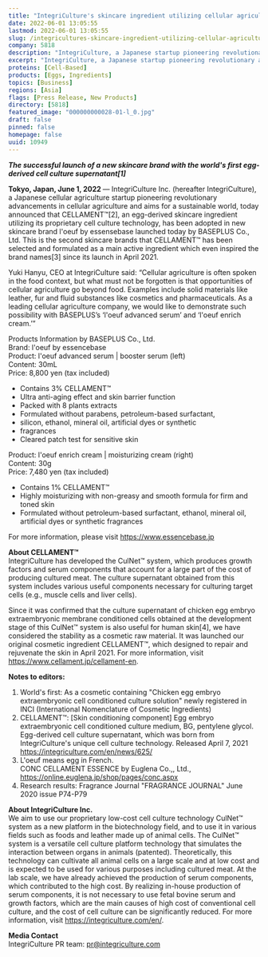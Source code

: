 ```yaml
---
title: "IntegriCulture's skincare ingredient utilizing cellular agriculture technology CELLAMENT adopted in a new product of BASEPLUS"
date: 2022-06-01 13:05:55
lastmod: 2022-06-01 13:05:55
slug: /integricultures-skincare-ingredient-utilizing-cellular-agriculture-technology-cellament
company: 5818
description: "IntegriCulture, a Japanese startup pioneering revolutionary advancements in cellular agriculture, today announced that CELLAMENT™[2], an egg-derived skincare ingredient utilizing its proprietary cell culture technology, has been adopted in new skincare brand l'oeuf by essensebase launched today by BASEPLUS Co., Ltd."
excerpt: "IntegriCulture, a Japanese startup pioneering revolutionary advancements in cellular agriculture, today announced that CELLAMENT™[2], an egg-derived skincare ingredient utilizing its proprietary cell culture technology, has been adopted in new skincare brand l'oeuf by essensebase launched today by BASEPLUS Co., Ltd."
proteins: [Cell-Based]
products: [Eggs, Ingredients]
topics: [Business]
regions: [Asia]
flags: [Press Release, New Products]
directory: [5818]
featured_image: "000000000028-01-l_0.jpg"
draft: false
pinned: false
homepage: false
uuid: 10949
---
```

<p><em><strong>The successful launch of a new skincare brand with the world's first egg-derived cell culture supernatant[1]</strong></em></p>
<p><strong>Tokyo, Japan, June 1, 2022 </strong>— IntegriCulture Inc. (hereafter IntegriCulture), a Japanese cellular agriculture startup pioneering revolutionary advancements in cellular agriculture and aims for a sustainable world, today announced that CELLAMENT™[2], an egg-derived skincare ingredient utilizing its proprietary cell culture technology, has been adopted in new skincare brand l'oeuf by essensebase launched today by BASEPLUS Co., Ltd. This is the second skincare brands that CELLAMENT™ has been selected and formulated as a main active ingredient which even inspired the brand names[3] since its launch in April 2021.</p>
<p>Yuki Hanyu, CEO at IntegriCulture said: “Cellular agriculture is often spoken in the food context, but what must not be forgotten is that opportunities of cellular agriculture go beyond food. Examples include solid materials like leather, fur and fluid substances like cosmetics and pharmaceuticals. As a leading cellular agriculture company, we would like to demonstrate such possibility with BASEPLUS’s ‘l'oeuf advanced serum’ and ‘l'oeuf enrich cream.’”</p>
<p>Products Information by BASEPLUS Co., Ltd.<br />
Brand: l'oeuf by essencebase<br />
Product: l'oeuf advanced serum | booster serum (left)<br />
Content: 30mL<br />
Price: 8,800 yen (tax included)</p>
<ul>
<li>Contains 3% CELLAMENT™</li>
<li>Ultra anti-aging effect and skin barrier function</li>
<li>Packed with 8 plants extracts</li>
<li>Formulated without parabens, petroleum-based surfactant,</li>
<li>silicon, ethanol, mineral oil, artificial dyes or synthetic</li>
<li>fragrances</li>
<li>Cleared patch test for sensitive skin</li>
</ul>
<p>Product: l'oeuf enrich cream | moisturizing cream (right)<br />
Content: 30g<br />
Price: 7,480 yen (tax included)</p>
<ul>
<li>Contains 1% CELLAMENT™</li>
<li>Highly moisturizing with non-greasy and smooth formula for firm and toned skin</li>
<li>Formulated without petroleum-based surfactant, ethanol, mineral oil, artificial dyes or synthetic fragrances</li>
</ul>
<p>For more information, please visit <a href="https://www.essencebase.jp">https://www.essencebase.jp</a></p>
<p><strong>About CELLAMENT™</strong><br />
IntegriCulture has developed the CulNet™ system, which produces growth factors and serum components that account for a large part of the cost of producing cultured meat. The culture supernatant obtained from this system includes various useful components necessary for culturing target cells (e.g., muscle cells and liver cells).</p>
<p>Since it was confirmed that the culture supernatant of chicken egg embryo extraembryonic membrane conditioned cells obtained at the development stage of this CulNet™ system is also useful for human skin[4], we have considered the stability as a cosmetic raw material. It was launched our original cosmetic ingredient CELLAMENT™, which designed to repair and rejuvenate the skin in April 2021. For more information, visit <a href="https://www.cellament.jp/cellament-en">https://www.cellament.jp/cellament-en</a>.</p>
<p><strong>Notes to editors:</strong></p>
<ol>
<li>World's first: As a cosmetic containing "Chicken egg embryo extraembryonic cell conditioned culture solution" newly registered in INCI (International Nomenclature of Cosmetic Ingredients)</li>
<li>CELLAMENT™: [Skin conditioning component] Egg embryo extraembryonic cell conditioned culture medium, BG, pentylene glycol. Egg-derived cell culture supernatant, which was born from IntegriCulture's unique cell culture technology. Released April 7, 2021 <a href="https://integriculture.com/en/news/625/">https://integriculture.com/en/news/625/</a></li>
<li>L'oeuf means egg in French.<br />
	CONC CELLAMENT ESSENCE by Euglena Co.,, Ltd., <a href="https://online.euglena.jp/shop/pages/conc.aspx">https://online.euglena.jp/shop/pages/conc.aspx</a></li>
<li>Research results: Fragrance Journal "FRAGRANCE JOURNAL" June 2020 issue P74-P79</li>
</ol>
<p><strong>About IntegriCulture Inc.</strong><br />
We aim to use our proprietary low-cost cell culture technology CulNet™ system as a new platform in the biotechnology field, and to use it in various fields such as foods and leather made up of animal cells. The CulNet™ system is a versatile cell culture platform technology that simulates the interaction between organs in animals (patented). Theoretically, this technology can cultivate all animal cells on a large scale and at low cost and is expected to be used for various purposes including cultured meat. At the lab scale, we have already achieved the production of serum components, which contributed to the high cost. By realizing in-house production of serum components, it is not necessary to use fetal bovine serum and growth factors, which are the main causes of high cost of conventional cell culture, and the cost of cell culture can be significantly reduced. For more information, visit <a href="https://integriculture.com/en/">https://integriculture.com/en/</a>.</p>
<p><strong>Media Contact</strong><br />
IntegriCulture PR team: <a href="mailto:pr@integriculture.com">pr@integriculture.com</a></p>
